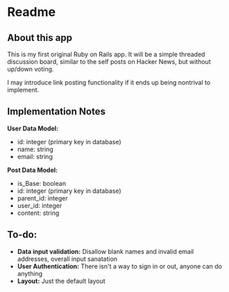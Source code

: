 # Readme #

## About this app ##

This is my first original Ruby on Rails app. It will be a simple threaded
discussion board, similar to the self posts on Hacker News, but without up/down voting.

I may introduce link posting functionality if it ends up being nontrival to implement.

## Implementation Notes ##

**User Data Model:**
 * id:		integer
	(primary key in database)
 * name:	string
 * email:	string

**Post Data Model:**
 * is\_Base:	boolean
 * id:			integer
	(primary key in database)
 * parent\_id:	integer
 * user\_id:	integer 
 * content:		string

## To-do: ##
 * **Data input validation:** Disallow blank names and invalid email addresses, overall input sanatation
 * **User Authentication:** There isn't a way to sign in or out, anyone can do anything
 * **Layout:** Just the default layout
